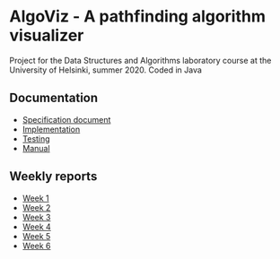 # AlgoViz - A pathfinding algorithm visualizer
Project for the Data Structures and Algorithms laboratory course at the University of Helsinki, summer 2020. 
Coded in Java

## Documentation
- [Specification document](documentation/specifications.md)
- [Implementation](documentation/implementation.md)
- [Testing](documentation/testing.md)
- [Manual](documentation/guide.md)

## Weekly reports
- [Week 1](documentation/weeklyreports/week1.md)
- [Week 2](documentation/weeklyreports/week2.md)
- [Week 3](documentation/weeklyreports/week3.md)
- [Week 4](documentation/weeklyreports/week4.md)
- [Week 5](documentation/weeklyreports/week5.md)
- [Week 6](documentation/weeklyreports/week6.md)
